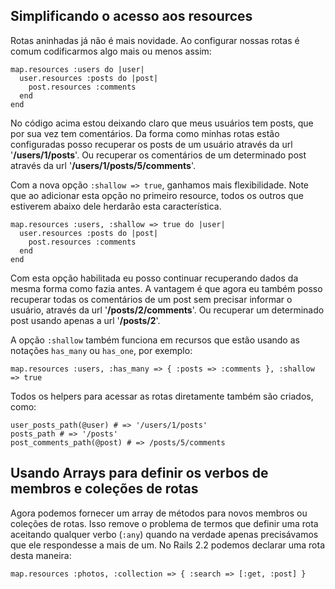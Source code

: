 ## Simplificando o acesso aos resources

Rotas aninhadas já não é mais novidade. Ao configurar nossas rotas é comum codificarmos algo mais ou menos assim:

	map.resources :users do |user|
	  user.resources :posts do |post|
	    post.resources :comments
	  end
	end

No código acima estou deixando claro que meus usuários tem posts, que por sua vez tem comentários. Da forma como minhas rotas estão configuradas posso recuperar os posts de um usuário através da url '**/users/1/posts**'. Ou recuperar os comentários de um determinado post através da url '**/users/1/posts/5/comments**'.

Com a nova opção `:shallow => true`, ganhamos mais flexibilidade. Note que ao adicionar esta opção no primeiro resource, todos os outros que estiverem abaixo dele herdarão esta característica.

	map.resources :users, :shallow => true do |user|
	  user.resources :posts do |post|
	    post.resources :comments
	  end
	end

Com esta opção habilitada eu posso continuar recuperando dados da mesma forma como fazia antes. A vantagem é que agora eu também posso recuperar todas os comentários de um post sem precisar informar o usuário, através da url '**/posts/2/comments**'. Ou recuperar um determinado post usando apenas a url '**/posts/2**'.

A opção `:shallow` também funciona em recursos que estão usando as notações `has_many` ou `has_one`, por exemplo:

	map.resources :users, :has_many => { :posts => :comments }, :shallow => true

Todos os helpers para acessar as rotas diretamente também são criados, como:

	user_posts_path(@user) # => '/users/1/posts'
	posts_path # => '/posts'
	post_comments_path(@post) # => /posts/5/comments

## Usando Arrays para definir os verbos de membros e coleções de rotas

Agora podemos fornecer um array de métodos para novos membros ou coleções de rotas. Isso remove o problema de termos que definir uma rota aceitando qualquer verbo (`:any`) quando na verdade apenas precisávamos que ele respondesse a mais de um. No Rails 2.2 podemos declarar uma rota desta maneira:

	map.resources :photos, :collection => { :search => [:get, :post] }

